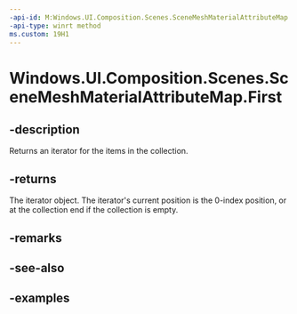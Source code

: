 ```yaml
---
-api-id: M:Windows.UI.Composition.Scenes.SceneMeshMaterialAttributeMap.First
-api-type: winrt method
ms.custom: 19H1
---
```


<!-- Method syntax.
public IIterator<SceneAttributeSemantic>> SceneMeshMaterialAttributeMap.First()
-->

# Windows.UI.Composition.Scenes.SceneMeshMaterialAttributeMap.First

## -description

Returns an iterator for the items in the collection.



## -returns

The iterator object. The iterator's current position is the 0-index position, or at the collection end if the collection is empty.

## -remarks

## -see-also

## -examples

